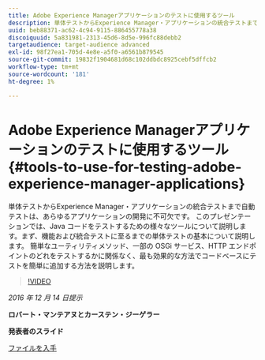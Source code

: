 ```yaml
---
title: Adobe Experience Managerアプリケーションのテストに使用するツール
description: 単体テストからExperience Manager・アプリケーションの統合テストまで自動テストは、あらゆるアプリケーションの開発に不可欠です。 このプレゼンテーションでは、Java コードをテストするための様々なツールについて説明します。まず、機能および統合テストに至るまでの単体テストの基本について説明します。 簡単なユーティリティメソッド、一部の OSGi サービス、HTTP エンドポイントのどれをテストするかに関係なく、最も効果的な方法でコードベースにテストを簡単に追加する方法を説明します。
uuid: beb88371-ac62-4c94-9115-886455778a38
discoiquuid: 5a831981-2313-45d6-8d5e-996fc88debb2
targetaudience: target-audience advanced
exl-id: 98f27ea1-705d-4e8e-a5f0-a6561b879545
source-git-commit: 19832f1904681d68c102ddbdc8925cebf5dffcb2
workflow-type: tm+mt
source-wordcount: '181'
ht-degree: 1%

---
```


# Adobe Experience Managerアプリケーションのテストに使用するツール{#tools-to-use-for-testing-adobe-experience-manager-applications}

単体テストからExperience Manager・アプリケーションの統合テストまで自動テストは、あらゆるアプリケーションの開発に不可欠です。 このプレゼンテーションでは、Java コードをテストするための様々なツールについて説明します。まず、機能および統合テストに至るまでの単体テストの基本について説明します。 簡単なユーティリティメソッド、一部の OSGi サービス、HTTP エンドポイントのどれをテストするかに関係なく、最も効果的な方法でコードベースにテストを簡単に追加する方法を説明します。

>[!VIDEO](https://video.tv.adobe.com/v/19302/?quality=9)

*2016 年 12 月 14 日提示*

**ロバート・マンテアヌとカーステン・ジーゲラー**

**発表者のスライド**

[ファイルを入手](assets/aem-gems-tools-for-testing-12-14-16.pdf)
<!--
[Get back to the Overview](https://helpx.adobe.com/experience-manager/kt/eseminars/gems/aem-index.html)
-->

